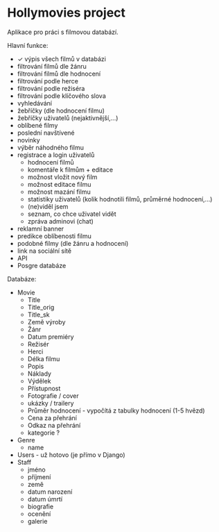 # Hollymovies project

Aplikace pro práci s filmovou databází.

Hlavní funkce:
- ✓ výpis všech filmů v databázi
- filtrování filmů dle žánru
- filtrování filmů dle hodnocení
- filtrování podle herce
- filtrování podle režiséra
- filtrování podle klíčového slova
- vyhledávání
- žebříčky (dle hodnocení filmu)
- žebříčky uživatelů (nejaktivnější,...)
- oblíbené filmy
- poslední navštívené
- novinky
- výběr náhodného filmu
- registrace a login uživatelů
  - hodnocení filmů
  - komentáře k filmům + editace
  - možnost vložit nový film
  - možnost editace filmu
  - možnost mazání filmu
  - statistiky uživatelů (kolik hodnotili filmů, průměrné hodnocení,...)
  - (ne)viděl jsem
  - seznam, co chce uživatel vidět
  - zpráva adminovi (chat)
- reklamní banner 
- predikce oblíbenosti filmu
- podobné filmy (dle žánru a hodnocení)
- link na sociální sítě
- API
- Posgre databáze

Databáze:
- Movie 
  - Title
  - Title_orig
  - Title_sk
  - Země výroby
  - Žánr
  - Datum premiéry
  - Režisér
  - Herci
  - Délka filmu
  - Popis
  - Náklady
  - Výdělek
  - Přístupnost
  - Fotografie / cover
  - ukázky / trailery
  - Průměr hodnocení - vypočítá z tabulky hodnocení (1-5 hvězd)
  - Cena za přehrání
  - Odkaz na přehrání
  - kategorie ?
- Genre
  - name
- Users - už hotovo (je přímo v Django)
- Staff
  - jméno
  - příjmení
  - země
  - datum narození
  - datum úmrtí
  - biografie
  - ocenění
  - galerie
 